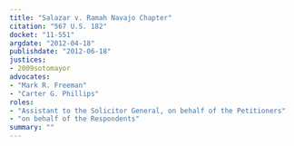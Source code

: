 ```yaml
---
title: "Salazar v. Ramah Navajo Chapter"
citation: "567 U.S. 182"
docket: "11-551"
argdate: "2012-04-18"
publishdate: "2012-06-18"
justices:
- 2009sotomayor
advocates:
- "Mark R. Freeman"
- "Carter G. Phillips"
roles:
- "Assistant to the Solicitor General, on behalf of the Petitioners"
- "on behalf of the Respondents"
summary: ""
---
```


